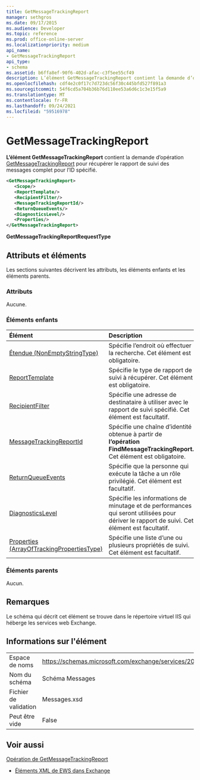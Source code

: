 ```yaml
---
title: GetMessageTrackingReport
manager: sethgros
ms.date: 09/17/2015
ms.audience: Developer
ms.topic: reference
ms.prod: office-online-server
ms.localizationpriority: medium
api_name:
- GetMessageTrackingReport
api_type:
- schema
ms.assetid: b6ffa8ef-90f6-402d-afac-c3f5ee55cf49
description: L’élément GetMessageTrackingReport contient la demande d’opération GetMessageTrackingReport pour récupérer le rapport de suivi des messages complet pour l’ID spécifié.
ms.openlocfilehash: cdf4e2c0f17c7d723dc56f30c445bfd527f891a3
ms.sourcegitcommit: 54f6cd5a704b36b76d110ee53a6d6c1c3e15f5a9
ms.translationtype: MT
ms.contentlocale: fr-FR
ms.lasthandoff: 09/24/2021
ms.locfileid: "59516978"
---
```

# <a name="getmessagetrackingreport"></a>GetMessageTrackingReport

**L’élément GetMessageTrackingReport** contient la demande d’opération [GetMessageTrackingReport](getmessagetrackingreport-operation.md) pour récupérer le rapport de suivi des messages complet pour l’ID spécifié. 
  
```XML
<GetMessageTrackingReport>
   <Scope/>
   <ReportTemplate/>
   <RecipientFilter/>
   <MessageTrackingReportId/>
   <ReturnQueueEvents/>
   <DiagnosticsLevel/>
   <Properties/>
</GetMessageTrackingReport>
```

 **GetMessageTrackingReportRequestType**
## <a name="attributes-and-elements"></a>Attributs et éléments

Les sections suivantes décrivent les attributs, les éléments enfants et les éléments parents.
  
### <a name="attributes"></a>Attributs

Aucune.
  
### <a name="child-elements"></a>Éléments enfants

|**Élément**|**Description**|
|:-----|:-----|
|[Étendue (NonEmptyStringType)](scope-nonemptystringtype.md) <br/> |Spécifie l’endroit où effectuer la recherche. Cet élément est obligatoire.  <br/> |
|[ReportTemplate](reporttemplate.md) <br/> |Spécifie le type de rapport de suivi à récupérer. Cet élément est obligatoire.  <br/> |
|[RecipientFilter](recipientfilter.md) <br/> |Spécifie une adresse de destinataire à utiliser avec le rapport de suivi spécifié. Cet élément est facultatif.  <br/> |
|[MessageTrackingReportId](messagetrackingreportid.md) <br/> |Spécifie une chaîne d’identité obtenue à partir de **l’opération FindMessageTrackingReport.** Cet élément est obligatoire.  <br/> |
|[ReturnQueueEvents](returnqueueevents.md) <br/> |Spécifie que la personne qui exécute la tâche a un rôle privilégié. Cet élément est facultatif.  <br/> |
|[DiagnosticsLevel](diagnosticslevel.md) <br/> |Spécifie les informations de minutage et de performances qui seront utilisées pour dériver le rapport de suivi. Cet élément est facultatif.  <br/> |
|[Properties (ArrayOfTrackingPropertiesType)](properties-arrayoftrackingpropertiestype.md) <br/> |Spécifie une liste d’une ou plusieurs propriétés de suivi. Cet élément est facultatif.  <br/> |
   
### <a name="parent-elements"></a>Éléments parents

Aucun.
  
## <a name="remarks"></a>Remarques

Le schéma qui décrit cet élément se trouve dans le répertoire virtuel IIS qui héberge les services web Exchange.
  
## <a name="element-information"></a>Informations sur l'élément

|||
|:-----|:-----|
|Espace de noms  <br/> |https://schemas.microsoft.com/exchange/services/2006/messages  <br/> |
|Nom du schéma  <br/> |Schéma Messages  <br/> |
|Fichier de validation  <br/> |Messages.xsd  <br/> |
|Peut être vide  <br/> |False  <br/> |
   
## <a name="see-also"></a>Voir aussi



[Opération de GetMessageTrackingReport](getmessagetrackingreport-operation.md)


- [Éléments XML de EWS dans Exchange](ews-xml-elements-in-exchange.md)

